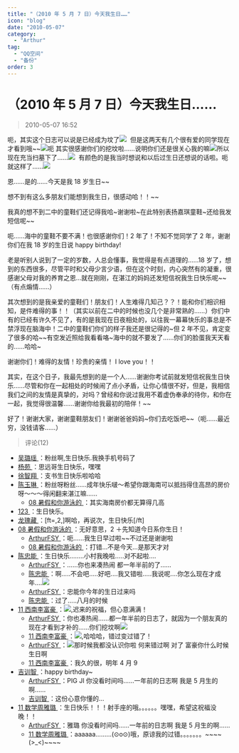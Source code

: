 ```yaml
---
title: "（2010 年 5 月 7 日）今天我生日……"
icon: "blog"
date: "2010-05-07"
category:
  - "Arthur"
tag:
  - "QQ空间"
  - "备份"
order: 3
---
```

# （2010 年 5 月 7 日）今天我生日……

> 2010-05-07 16:52

呃，其实这个日志可以说是已经成为坟了[![](https://pan.4a1801.life:11443/d/public/Qzone/Blogs/images/BE952A84)](https://pan.4a1801.life:11443/d/public/Qzone/Blogs/images/BE952A84)  但是这两天有几个很有爱的同学现在才看到哦\~\~[![](https://pan.4a1801.life:11443/d/public/Qzone/Blogs/images/F2628FEC)](https://pan.4a1801.life:11443/d/public/Qzone/Blogs/images/F2628FEC)呃 其实很感谢你们的挖坟啦……说明你们还是很关心我的嘛[![](https://pan.4a1801.life:11443/d/public/Qzone/Blogs/images/B89E4CBD)](https://pan.4a1801.life:11443/d/public/Qzone/Blogs/images/B89E4CBD)所以现在充当扫墓下了……[![](https://pan.4a1801.life:11443/d/public/Qzone/Blogs/images/FC2DD130)](https://pan.4a1801.life:11443/d/public/Qzone/Blogs/images/FC2DD130)  有颜色的是我当时想说和以后过生日还想说的话啦。呃就这样了……[![](https://pan.4a1801.life:11443/d/public/Qzone/Blogs/images/A1970E31)](https://pan.4a1801.life:11443/d/public/Qzone/Blogs/images/A1970E31)

恩……是的……今天是我 18 岁生日\~\~

想不到有这么多朋友们能想到我生日，很感动哈！！\~\~

我真的想不到二中的童鞋们还记得我哈~谢谢啦~在此特别表扬嘉琪童鞋~还给我发短信呢\~\~

呃……海中的童鞋不要不满！也很感谢你们！2 年了！不知不觉同学了 2 年，谢谢你们在我 18 岁的生日说 happy birthday!

老是听别人说到了一定的岁数，人总会懂事，我觉得是有点道理的……18 岁了，想到的东西很多，尽管平时和父母少言少语，但在这个时刻，内心突然有的凝重，很感谢父母对我的养育之恩…就在刚刚，在湛江的妈妈还发短信祝我生日快乐呢\~\~（有点煽情……）

其次想到的是我亲爱的童鞋们！朋友们！人生难得几知己？？！能和你们相识相知，是件难得的事！！（其实以前在二中的时候也没几个是非常熟的……）你们中有的已经有许久不见了，有的是我现在日夜相处的，以往我一幕幕快乐的事总是不禁浮现在脑海中！二中的童鞋们你们的样子我还是很记得的~但 2 年不见，肯定变了很多的哈\~\~有空发近照给我看看咯~海中的就不要发了……你们的脸蛋我天天看的……哈哈~

谢谢你们！难得的友情！珍贵的亲情！ I love you！！

其实，在这个日子，我最先想到的是一个人……谢谢你考试前就发短信祝我生日快乐……尽管和你在一起相处的时候闹了点小矛盾，让你心情很不好，但是，我相信我们之间的友情是真挚的，对吗？曾经和你说过我用不着虚伪奉承的待你，和你在一起，我觉得很温馨……谢谢你给我最初的陪伴！\~\~

好了！谢谢大家，谢谢童鞋朋友们！谢谢爸爸妈妈~你们去吃饭吧\~\~（呃……最近穷，没钱请客……）

> 评论(12)

- [吴璐瑶 ](https://user.qzone.qq.com/289992322)：粉丝啊,生日快乐.我换手机号码了
- [杨苑 ](https://user.qzone.qq.com/183945234)：思远哥生日快乐，嘿嘿
- [徐智翔 ](https://user.qzone.qq.com/253156760)：支书生日快乐啦哈哈
- [陈玉琳 ](https://user.qzone.qq.com/414040776)：粉丝呀粉丝……成年快乐啵～希望你跟海南可以抵挡得住高昂的房价呀～～～得闲翻来湛江嘛……
  - [08 暑假和你游泳的 ](https://user.qzone.qq.com/546866063)：其实海南房价都无算得几高
- [123 ](https://user.qzone.qq.com/673979023)：生日快乐。
- [龙瑰藏 ](https://user.qzone.qq.com/407610752)：[ft=,2,]啊哈，再说次，生日快乐[/ft]
- [08 暑假和你游泳的 ](https://user.qzone.qq.com/546866063)：无好意思，2 ＋先知道今日系你生日！
  - [ArthurFSY ](https://user.qzone.qq.com/254904240)：呃……我生日早过啦\~\~不过还是谢谢啦
  - [08 暑假和你游泳的 ](https://user.qzone.qq.com/546866063)：打错…不是今天…是那天才对
- [陈忠能 ](https://user.qzone.qq.com/741214356)：生日快乐........小村我晚啦.....对不起啦....
  - [ArthurFSY ](https://user.qzone.qq.com/254904240)：……你也来凑热闹 都一年半前的了……
  - [陈忠能 ](https://user.qzone.qq.com/741214356)：啊.....不会吧.....好吧....我又错啦.....我说呢....你怎么现在才成年....![](https://pan.4a1801.life:11443/d/public/Qzone/Common/images/e127.gif)
  - [ArthurFSY ](https://user.qzone.qq.com/254904240)：忠能你今年的生日过来吗
  - [陈忠能 ](https://user.qzone.qq.com/741214356)：过了.....八月的时候
- [11 西南李富豪 ](https://user.qzone.qq.com/243940411)：![](https://pan.4a1801.life:11443/d/public/Qzone/Common/images/e168.gif),迟来的祝福，但心意满满！
  - [ArthurFSY ](https://user.qzone.qq.com/254904240)：你也凑热闹……都一年半前的日志了，就因为一个朋友真的现在才看到才补的……你们挖坟啊![](https://pan.4a1801.life:11443/d/public/Qzone/Common/images/e103.gif)
  - [11 西南李富豪 ](https://user.qzone.qq.com/243940411)：![](https://pan.4a1801.life:11443/d/public/Qzone/Common/images/e110.gif),哈哈哈，错过变过错了！
  - [ArthurFSY ](https://user.qzone.qq.com/254904240)：![](https://pan.4a1801.life:11443/d/public/Qzone/Common/images/e127.gif)那时候我都没认识你啦 何来错过啊 对了 富豪你什么时候生日啊
  - [11 西南李富豪 ](https://user.qzone.qq.com/243940411)：我久的很，明年 4 月 9
- [吉训智 ](https://user.qzone.qq.com/1036715270)：happy birthday~
  - [ArthurFSY ](https://user.qzone.qq.com/254904240)：PIG JI 你没看时间吗……一年前的日志啊 我是 5 月生的啊……
  - [吉训智 ](https://user.qzone.qq.com/1036715270)：这份心意你懂的…
- [11 数学周雅璐 ](https://user.qzone.qq.com/852489490)：生日快乐！！！射手座的哦。。。。。。嘿嘿，希望这祝福没晚！！
  - [ArthurFSY ](https://user.qzone.qq.com/254904240)：雅璐 你没看时间吗……一年前的日志啊 我是 5 月生的啊……
  - [11 数学周雅璐 ](https://user.qzone.qq.com/852489490)：aaaaaa.........(⊙o⊙)哦，原谅我的过错。。。。。。。\~\~\~\~(&gt;\_&lt;)\~\~\~\~
